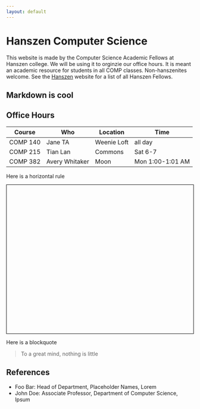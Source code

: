```yaml
---
layout: default
---
```


# Hanszen Computer Science

This website is made by the Computer Science Academic Fellows at Hanszen college. We will be using it to orginzie our office hours. It is meant an academic resource for students in all COMP classes. Non-hanszenites welcome. See the [Hanszen](http://hanszen.rice.edu/resources/academic-fellows.html) website for a list of all Hanszen Fellows.


## Markdown is cool



## Office Hours

Course   | Who        |Location | Time
---------|------------|---------|--------
COMP 140 | Jane TA    | Weenie Loft | all day
COMP 215 | Tian Lan   | Commons | Sat 6-7
COMP 382 | Avery Whitaker | Moon | Mon 1:00-1:01 AM

Here is a horizontal rule

<div style="border: 1px solid black">
<div id="tlkio" data-channel="hanszentech" data-theme="theme--minimal" style="width:100%;height:400px;"></div><script async src="http://tlk.io/embed.js" type="text/javascript"></script>
</div>

Here is a blockquote

> To a great mind, nothing is little

## References

* Foo Bar: Head of Department, Placeholder Names, Lorem
* John Doe: Associate Professor, Department of Computer Science, Ipsum
